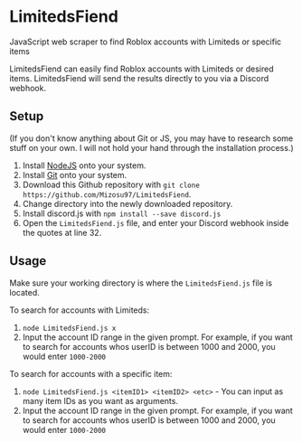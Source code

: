 # LimitedsFiend
JavaScript web scraper to find Roblox accounts with Limiteds or specific items

LimitedsFiend can easily find Roblox accounts with Limiteds or desired items. LimitedsFiend will send the results directly to you via a Discord webhook.

## Setup
(If you don't know anything about Git or JS, you may have to research some stuff on your own. I will not hold your hand through the installation process.)
1. Install [NodeJS](https://nodejs.org/en) onto your system.
2. Install [Git](https://git-scm.com/) onto your system.
3. Download this Github repository with `git clone https://github.com/Mizosu97/LimitedsFiend`.
4. Change directory into the newly downloaded repository.
5. Install discord.js with `npm install --save discord.js`
6. Open the `LimitedsFiend.js` file, and enter your Discord webhook inside the quotes at line 32.

## Usage
Make sure your working directory is where the `LimitedsFiend.js` file is located.

To search for accounts with Limiteds:
1. `node LimitedsFiend.js x`
2. Input the account ID range in the given prompt. For example, if you want to search for accounts whos userID is between 1000 and 2000, you would enter `1000-2000`

To search for accounts with a specific item:
1. `node LimitedsFiend.js <itemID1> <itemID2> <etc>` - You can input as many item IDs as you want as arguments.
2. Input the account ID range in the given prompt. For example, if you want to search for accounts whos userID is between 1000 and 2000, you would enter `1000-2000`
